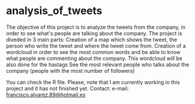 # analysis_of_tweets
The objective of this project is to analyze the tweets from the company, in order to see what's people are talking about the company.
The project is diveded in 3 main parts:
Creation of a map which shows the tweet, the person who write the tweet and where the tweet come from.
Creation of a wordcloud in order to see the most common words and be able to know what people are commenting about the company. This wordcloud will be also done for the hastags
See the most relevant people who talks about the company (people with the most number of followers)

You can check the R file. Please, note that I am currently working in this project and it has not finished yet.
Contact:
e-mail: francisco.alvarez.89@hotmail.es
